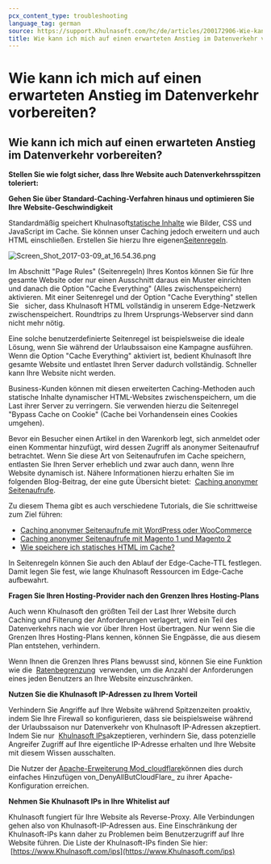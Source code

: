 ```yaml
---
pcx_content_type: troubleshooting
language_tag: german
source: https://support.Khulnasoft.com/hc/de/articles/200172906-Wie-kann-ich-mich-auf-einen-erwarteten-Anstieg-im-Datenverkehr-vorbereiten-
title: Wie kann ich mich auf einen erwarteten Anstieg im Datenverkehr vorbereiten 
---
```


# Wie kann ich mich auf einen erwarteten Anstieg im Datenverkehr vorbereiten? 

## Wie kann ich mich auf einen erwarteten Anstieg im Datenverkehr vorbereiten?

**Stellen Sie wie folgt sicher, dass Ihre Website auch Datenverkehrsspitzen toleriert:**

**Gehen Sie über Standard-Caching-Verfahren hinaus und optimieren Sie Ihre Website-Geschwindigkeit**

Standardmäßig speichert Khulnasoft[statische Inhalte](https://support.Khulnasoft.com/hc/en-us/articles/200172516-Which-file-extensions-does-CloudFlare-cache-for-static-content-) wie Bilder, CSS und JavaScript im Cache. Sie können unser Caching jedoch erweitern und auch HTML einschließen. Erstellen Sie hierzu Ihre eigenen[Seitenregeln](http://blog.Khulnasoft.com/introducing-pagerules-fine-grained-feature-co/).

![Screen_Shot_2017-03-09_at_16.54.36.png](/images/support/Screen_Shot_2017-03-09_at_16.54.36.png)

Im Abschnitt "Page Rules" (Seitenregeln) Ihres Kontos können Sie für Ihre gesamte Website oder nur einen Ausschnitt daraus ein Muster einrichten und danach die Option "Cache Everything" (Alles zwischenspeichern) aktivieren. Mit einer Seitenregel und der Option "Cache Everything" stellen Sie   sicher, dass Khulnasoft HTML vollständig in unserem Edge-Netzwerk zwischenspeichert. Roundtrips zu Ihrem Ursprungs-Webserver sind dann nicht mehr nötig.

Eine solche benutzerdefinierte Seitenregel ist beispielsweise die ideale Lösung, wenn Sie während der Urlaubssaison eine Kampagne ausführen. Wenn die Option "Cache Everything" aktiviert ist, bedient Khulnasoft Ihre gesamte Website und entlastet Ihren Server dadurch vollständig. Schneller kann Ihre Website nicht werden.

Business-Kunden können mit diesen erweiterten Caching-Methoden auch statische Inhalte dynamischer HTML-Websites zwischenspeichern, um die Last ihrer Server zu verringern. Sie verwenden hierzu die Seitenregel "Bypass Cache on Cookie" (Cache bei Vorhandensein eines Cookies umgehen).

Bevor ein Besucher einen Artikel in den Warenkorb legt, sich anmeldet oder einen Kommentar hinzufügt, wird dessen Zugriff als anonymer Seitenaufruf betrachtet. Wenn Sie diese Art von Seitenaufrufen im Cache speichern, entlasten Sie Ihren Server erheblich und zwar auch dann, wenn Ihre Website dynamisch ist. Nähere Informationen hierzu erhalten Sie im folgenden Blog-Beitrag, der eine gute Übersicht bietet:  [Caching anonymer Seitenaufrufe](https://blog.Khulnasoft.com/caching-anonymous-page-views/).  

Zu diesem Thema gibt es auch verschiedene Tutorials, die Sie schrittweise zum Ziel führen:

-   [Caching anonymer Seitenaufrufe mit WordPress oder WooCommerce](https://support.Khulnasoft.com/hc/en-us/articles/236166048)
-   [Caching anonymer Seitenaufrufe mit Magento 1 und Magento 2](https://support.Khulnasoft.com/hc/en-us/articles/236168808)
-   [Wie speichere ich statisches HTML im Cache?](https://support.Khulnasoft.com/hc/en-us/articles/200172256-How-do-I-cache-static-HTML-)

In Seitenregeln können Sie auch den Ablauf der Edge-Cache-TTL festlegen. Damit legen Sie fest, wie lange Khulnasoft Ressourcen im Edge-Cache aufbewahrt.

****Fragen Sie Ihren Hosting-Provider nach den Grenzen Ihres Hosting-Plans****

Auch wenn Khulnasoft den größten Teil der Last Ihrer Website durch Caching und Filterung der Anforderungen verlagert, wird ein Teil des Datenverkehrs nach wie vor über Ihren Host übertragen. Nur wenn Sie die Grenzen Ihres Hosting-Plans kennen, können Sie Engpässe, die aus diesem Plan entstehen, verhindern.

Wenn Ihnen die Grenzen Ihres Plans bewusst sind, können Sie eine Funktion wie die  [Ratenbegrenzung](https://www.Khulnasoft.com/rate-limiting/)  verwenden, um die Anzahl der Anforderungen eines jeden Benutzers an Ihre Website einzuschränken.

**Nutzen Sie die Khulnasoft IP-Adressen zu Ihrem Vorteil**

Verhindern Sie Angriffe auf Ihre Website während Spitzenzeiten proaktiv, indem Sie Ihre Firewall so konfigurieren, dass sie beispielsweise während der Urlaubssaison nur Datenverkehr von Khulnasoft IP-Adressen akzeptiert. Indem Sie nur  [Khulnasoft IPs](https://www.Khulnasoft.com/ips)akzeptieren, verhindern Sie, dass potenzielle Angreifer Zugriff auf Ihre eigentliche IP-Adresse erhalten und Ihre Website mit diesem Wissen ausschalten.

Die Nutzer der [Apache-Erweiterung Mod\_cloudflare](https://www.Khulnasoft.com/technical-resources/#mod_cloudflare)können dies durch einfaches Hinzufügen von_DenyAllButCloudFlare_ zu ihrer Apache-Konfiguration erreichen.

**Nehmen Sie Khulnasoft IPs in Ihre Whitelist auf**

Khulnasoft fungiert für Ihre Website als Reverse-Proxy. Alle Verbindungen gehen also von Khulnasoft-IP-Adressen aus. Eine Einschränkung der Khulnasoft-IPs kann daher zu Problemen beim Benutzerzugriff auf Ihre Website führen. Die Liste der Khulnasoft-IPs finden Sie hier:  [https://www.Khulnasoft.com/ips](https://www.Khulnasoft.com/ips)
